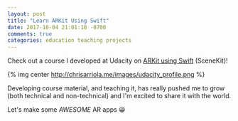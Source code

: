 ```yaml
---
layout: post
title: "Learn ARKit Using Swift"
date: 2017-10-04 21:01:18 -0700
comments: true
categories: education teaching projects
---
```


Check out a course I developed at Udacity on [ARKit using Swift](https://www.udacity.com/course/learn-arkit--nd114) (SceneKit)!

{% img center http://chrisarriola.me/images/udacity_profile.png %}

Developing course material, and teaching it, has really pushed me to grow (both technical and non-technical) and I'm excited to share it with the world.

Let's make some _AWESOME_ AR apps 😀